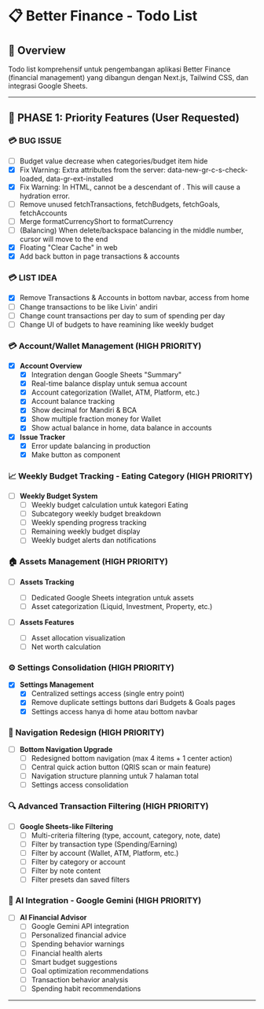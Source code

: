 # 📋 Better Finance - Todo List

## 🎯 Overview
Todo list komprehensif untuk pengembangan aplikasi Better Finance (financial management) yang dibangun dengan Next.js, Tailwind CSS, dan integrasi Google Sheets.

---

## 🚀 **PHASE 1: Priority Features (User Requested)**

### 💳 BUG ISSUE
- [ ] Budget value decrease when categories/budget item hide
- [x] Fix Warning: Extra attributes from the server: data-new-gr-c-s-check-loaded, data-gr-ext-installed
- [x] Fix Warning: In HTML, <a> cannot be a descendant of <a>. This will cause a hydration error.
- [ ] Remove unused fetchTransactions, fetchBudgets, fetchGoals, fetchAccounts
- [ ] Merge formatCurrencyShort to formatCurrency
- [ ] (Balancing) When delete/backspace balancing in the middle number, cursor will move to the end
- [x] Floating "Clear Cache" in web
- [x] Add back button in page transactions & accounts

### 💳 LIST IDEA
- [x] Remove Transactions & Accounts in bottom navbar, access from home
- [ ] Change transactions to be like Livin' andiri
- [ ] Change count transactions per day to sum of spending per day
- [ ] Change UI of budgets to have reamining like weekly budget

### 💳 Account/Wallet Management (HIGH PRIORITY)
- [x] **Account Overview**
  - [x] Integration dengan Google Sheets "Summary"
  - [x] Real-time balance display untuk semua account
  - [x] Account categorization (Wallet, ATM, Platform, etc.)
  - [x] Account balance tracking
  - [x] Show decimal for Mandiri & BCA
  - [x] Show multiple fraction money for Wallet
  - [x] Show actual balance in home, data balance in accounts

- [x] **Issue Tracker**
  - [x] Error update balancing in production
  - [x] Make button as component

### 📈 Weekly Budget Tracking - Eating Category (HIGH PRIORITY)
- [ ] **Weekly Budget System**
  - [ ] Weekly budget calculation untuk kategori Eating
  - [ ] Subcategory weekly budget breakdown
  - [ ] Weekly spending progress tracking
  - [ ] Remaining weekly budget display
  - [ ] Weekly budget alerts dan notifications

### 🏠 Assets Management (HIGH PRIORITY)
- [ ] **Assets Tracking**
  - [ ] Dedicated Google Sheets integration untuk assets
  - [ ] Asset categorization (Liquid, Investment, Property, etc.)
  <!-- - [ ] Asset value tracking over time -->
  <!-- - [ ] Asset performance analytics -->

- [ ] **Assets Features**
  - [ ] Asset allocation visualization
  - [ ] Net worth calculation
  <!-- - [ ] Asset growth tracking -->
  <!-- - [ ] Investment performance monitoring -->

### ⚙️ Settings Consolidation (HIGH PRIORITY)
- [x] **Settings Management**
  - [x] Centralized settings access (single entry point)
  - [x] Remove duplicate settings buttons dari Budgets & Goals pages
  <!-- - [ ] Settings page redesign -->
  <!-- - [ ] User preferences management -->
  - [x] Settings access hanya di home atau bottom navbar

### 🧭 Navigation Redesign (HIGH PRIORITY)
- [ ] **Bottom Navigation Upgrade**
  - [ ] Redesigned bottom navigation (max 4 items + 1 center action)
  - [ ] Central quick action button (QRIS scan or main feature)
  - [ ] Navigation structure planning untuk 7 halaman total
  - [ ] Settings access consolidation

### 🔍 Advanced Transaction Filtering (HIGH PRIORITY)
- [ ] **Google Sheets-like Filtering**
  - [ ] Multi-criteria filtering (type, account, category, note, date)
  - [ ] Filter by transaction type (Spending/Earning)
  - [ ] Filter by account (Wallet, ATM, Platform, etc.)
  - [ ] Filter by category or account
  - [ ] Filter by note content
  - [ ] Filter presets dan saved filters

### 🤖 AI Integration - Google Gemini (HIGH PRIORITY)
- [ ] **AI Financial Advisor**
  - [ ] Google Gemini API integration
  - [ ] Personalized financial advice
  - [ ] Spending behavior warnings
  - [ ] Financial health alerts
  - [ ] Smart budget suggestions
  - [ ] Goal optimization recommendations
  - [ ] Transaction behavior analysis
  - [ ] Spending habit recommendations

---

<!-- ## 🎨 **PHASE 2: Recommended Features (Optional)**

### 📊 Dashboard Improvements (RECOMMENDED)
- [ ] **Dashboard Analytics**
  - [ ] Tambah grafik trend spending bulanan
  - [ ] Implementasi chart.js atau recharts untuk visualisasi data
  - [ ] Quick stats cards dengan perbandingan bulan sebelumnya
  - [ ] Spending pattern analysis

- [ ] **Dashboard Customization**
  - [ ] Widget arrangement (drag & drop)
  - [ ] Customizable quick actions
  - [ ] Personal finance tips widget
  - [ ] Recent activity dengan filter

### 💰 Transaction Management (RECOMMENDED)
- [ ] **Transaction CRUD Operations**
  - [ ] Form untuk add/edit/delete transactions
  - [ ] Bulk import dari CSV/Excel
  - [ ] Transaction templates untuk recurring expenses
  - [ ] Photo attachment untuk receipts

- [ ] **Transaction Features**
  - [ ] Search functionality dengan debounce
  - [ ] Transaction categorization suggestions
  - [ ] Duplicate transaction detection

### 📈 Budget Management (RECOMMENDED)
- [ ] **Budget Planning**
  - [ ] Budget templates untuk kategori
  - [ ] Auto-budget suggestions berdasarkan historical data
  - [ ] Budget rollover untuk sisa bulan sebelumnya
  - [ ] Budget alerts dan notifications

- [ ] **Budget Analytics**
  - [ ] Budget vs actual comparison charts
  - [ ] Spending trend analysis per kategori
  - [ ] Budget performance metrics
  - [ ] Forecasting untuk bulan depan

### 🎯 Goals Management (RECOMMENDED)
- [ ] **Goal Setting**
  - [ ] Smart goal recommendations
  - [ ] Goal progress tracking dengan milestones
  - [ ] Goal sharing dan collaboration
  - [ ] Goal achievement celebrations

- [ ] **Goal Analytics**
  - [ ] Goal completion timeline
  - [ ] Savings rate analysis
  - [ ] Goal impact pada budget
  - [ ] Goal performance insights

---

## 🎨 **PHASE 2: UI/UX Improvements (RECOMMENDED)**

### 🖥️ Design System
- [ ] **Component Library**
  - [ ] Standardize semua komponen UI
  - [ ] Create reusable component library
  - [ ] Implement design tokens
  - [ ] Dark mode implementation

- [ ] **Responsive Design**
  - [ ] Mobile-first optimization
  - [ ] Tablet layout improvements
  - [ ] Desktop experience enhancement
  - [ ] Cross-browser compatibility

### 🎭 User Experience
- [ ] **Navigation & Flow**
  - [ ] Redesigned bottom navigation (max 4 items + 1 center action)
  - [ ] Central quick action button (QRIS scan or main feature)
  - [ ] Breadcrumb navigation
  - [ ] Gesture-based navigation
  - [ ] Settings access consolidation (single entry point)

- [ ] **Settings Management**
  - [ ] Centralized settings access
  - [ ] Remove duplicate settings buttons
  - [ ] Settings page redesign
  - [ ] User preferences management

- [ ] **Accessibility**
  - [ ] WCAG 2.1 compliance
  - [ ] Screen reader support
  - [ ] Keyboard navigation
  - [ ] High contrast mode

### 🎨 Visual Enhancements
- [ ] **Animations & Transitions**
  - [ ] Smooth page transitions
  - [ ] Loading animations
  - [ ] Micro-interactions
  - [ ] Skeleton loading states

- [ ] **Theming**
  - [ ] Multiple color themes
  - [ ] Custom theme creation
  - [ ] Theme persistence
  - [ ] Seasonal themes

### ⚡ Quick Actions & Features
- [ ] **Central Quick Action**
  - [ ] QRIS scanner integration
  - [ ] Quick transaction entry
  - [ ] Voice input for transactions
  - [ ] Camera receipt scanning

- [ ] **Quick Access Features**
  - [ ] Floating action button
  - [ ] Swipe gestures
  - [ ] Shortcut keys
  - [ ] Widget support

---

## 🔧 **PHASE 3: Data Management & Integration (RECOMMENDED)**

### 📊 Google Sheets Integration
- [ ] **Data Sync**
  - [ ] Real-time data synchronization
  - [ ] Conflict resolution
  - [ ] Data validation
  - [ ] Error handling & retry logic

- [ ] **Sheet Management**
  - [ ] Dynamic sheet creation
  - [ ] Sheet template management
  - [ ] Data backup & restore
  - [ ] Sheet sharing permissions

- [ ] **New Sheet Integrations**
  - [ ] "Summary" sheet integration untuk Account/Wallet
  - [ ] Dedicated "Assets" sheet creation
  - [ ] Weekly budget tracking sheet
  - [ ] AI insights data storage sheet

### 💾 Local Storage
- [ ] **Offline Support**
  - [ ] Local data caching
  - [ ] Offline transaction entry
  - [ ] Sync when online
  - [ ] Data conflict resolution

- [ ] **Data Management**
  - [ ] Data export (CSV, PDF, Excel)
  - [ ] Data import validation
  - [ ] Data cleanup tools
  - [ ] Data migration utilities

---

## ⚡ **PHASE 4: Performance Optimization (RECOMMENDED)**

### 🚀 Performance
- [ ] **Loading Optimization**
  - [ ] Code splitting
  - [ ] Lazy loading components
  - [ ] Image optimization
  - [ ] Bundle size optimization

- [ ] **Caching Strategy**
  - [ ] Service worker optimization
  - [ ] API response caching
  - [ ] Static asset caching
  - [ ] Database query optimization

### 📱 PWA Enhancement
- [ ] **Progressive Web App**
  - [ ] App installation prompts
  - [ ] Push notifications
  - [ ] Background sync
  - [ ] App shortcuts

- [ ] **Mobile Experience**
  - [ ] Touch gestures
  - [ ] Haptic feedback
  - [ ] Biometric authentication
  - [ ] Camera integration

---

## 🧪 **PHASE 5: Testing & Quality Assurance (RECOMMENDED)**

### 🔍 Testing
- [ ] **Unit Testing**
  - [ ] Jest setup
  - [ ] Component testing
  - [ ] Utility function testing
  - [ ] Hook testing

- [ ] **Integration Testing**
  - [ ] API integration tests
  - [ ] Google Sheets integration tests
  - [ ] End-to-end testing
  - [ ] Cross-browser testing

### 🛡️ Quality Assurance
- [ ] **Code Quality**
  - [ ] ESLint configuration
  - [ ] Prettier setup
  - [ ] TypeScript migration
  - [ ] Code review process

- [ ] **Security**
  - [ ] Input validation
  - [ ] XSS protection
  - [ ] CSRF protection
  - [ ] Data encryption

---

## 📚 **PHASE 6: Documentation & Deployment (RECOMMENDED)**

### 📖 Documentation
- [ ] **Technical Documentation**
  - [ ] API documentation
  - [ ] Component documentation
  - [ ] Setup guide
  - [ ] Architecture documentation

- [ ] **User Documentation**
  - [ ] User manual
  - [ ] Feature guides
  - [ ] FAQ
  - [ ] Video tutorials

### 🚀 Deployment
- [ ] **CI/CD Pipeline**
  - [ ] GitHub Actions setup
  - [ ] Automated testing
  - [ ] Build optimization
  - [ ] Deployment automation

- [ ] **Production Setup**
  - [ ] Environment configuration
  - [ ] Monitoring setup
  - [ ] Error tracking
  - [ ] Performance monitoring

---

## 🔮 **PHASE 7: Advanced Features (RECOMMENDED)**

### 🤖 AI & Analytics (RECOMMENDED)
- [ ] **Smart Insights**
  - [ ] Spending pattern analysis
  - [ ] Budget recommendations
  - [ ] Goal suggestions
  - [ ] Financial health score
  - [ ] Transaction behavior analysis
  - [ ] Spending habit recommendations

- [ ] **Predictive Analytics**
  - [ ] Spending forecasting
  - [ ] Budget optimization
  - [ ] Goal achievement prediction
  - [ ] Risk assessment
  - [ ] Financial trend analysis

### 📊 Advanced Analytics & Filtering (RECOMMENDED)
- [ ] **Transaction Analytics**
  - [ ] Filter presets dan saved filters
  - [ ] Export filtered data
  - [ ] Advanced search dengan regex support

- [ ] **Financial Analytics**
  - [ ] Category-wise spending trends
  - [ ] Monthly/yearly comparisons
  - [ ] Cash flow analysis
  - [ ] Financial health indicators

### 🔗 Integrations (RECOMMENDED)
- [ ] **Bank Integration**
  - [ ] Open banking API
  - [ ] Account aggregation
  - [ ] Transaction categorization
  - [ ] Balance monitoring

- [ ] **Third-party Services**
  - [ ] Investment tracking
  - [ ] Bill reminders
  - [ ] Price comparison
  - [ ] Financial news

### 👥 Collaboration (RECOMMENDED)
- [ ] **Multi-user Support**
  - [ ] Family budget sharing
  - [ ] Role-based permissions
  - [ ] Shared goals
  - [ ] Expense splitting

- [ ] **Social Features**
  - [ ] Financial challenges
  - [ ] Community features
  - [ ] Achievement sharing
  - [ ] Financial education

---

## ✅ **APPROVAL SYSTEM**

### 📋 **How to Use This Todo List**
1. **Phase 1** berisi fitur-fitur yang Anda minta (HIGH PRIORITY)
2. **Phase 2-7** berisi rekomendasi saya (RECOMMENDED)
3. **Setelah Anda setujui** fitur recommended, baru akan dipindahkan ke todo list aktif
4. **Update progress** secara berkala untuk tracking development

### 🎯 **Current Active Todo List**
- [ ] Account/Wallet Management
- [ ] Assets Management  
- [ ] Settings Consolidation
- [ ] Navigation Redesign
- [ ] Weekly Budget Tracking (Eating)
- [ ] Advanced Transaction Filtering
- [ ] AI Integration (Google Gemini)

### 📝 **Recommended Features (Pending Approval)**
- [ ] Dashboard Improvements
- [ ] Transaction CRUD Operations
- [ ] Budget Management Enhancements
- [ ] Goals Management Enhancements
- [ ] UI/UX Improvements
- [ ] Performance Optimization
- [ ] Testing & Quality Assurance
- [ ] Documentation & Deployment
- [ ] Advanced Features

---

## 🎯 **Priority Matrix**

### 🔥 **High Priority (Immediate) - USER REQUESTED**
1. **Account/Wallet Management**
   - Integration dengan Google Sheets "Summary"
   - Real-time balance display
   - Account categorization
2. **Assets Management**
   - Dedicated Google Sheets integration
   - Asset categorization dan tracking
   - Net worth calculation
3. **Settings Consolidation**
   - Single entry point untuk settings
   - Remove duplicate settings buttons
4. **Navigation Redesign**
   - Bottom navbar redesign (4 items + center action)
   - Central quick action button (QRIS scanner)
5. **Weekly Budget Tracking (Eating)**
   - Weekly budget calculation
   - Weekly progress tracking
6. **Advanced Transaction Filtering**
   - Google Sheets-like filtering system
   - Multi-criteria filtering
7. **AI Integration (Google Gemini)**
   - API integration
   - Financial advice dan insights

### ⚡ **Medium Priority (Next 3 months) - RECOMMENDED**
1. **Dashboard Improvements**
   - Analytics dengan grafik trend
   - Customizable widgets
   - Quick stats cards
2. **Transaction CRUD Operations**
   - Add/edit/delete transactions
   - Bulk import/export
   - Photo attachment untuk receipts
3. **Budget Management Enhancements**
   - Budget templates
   - Auto-budget suggestions
   - Budget rollover
4. **Goals Management Enhancements**
   - Smart goal recommendations
   - Progress tracking dengan milestones
   - Goal sharing dan collaboration
5. **UI/UX Improvements**
   - Design system standardization
   - Responsive design improvements
   - Accessibility enhancements

### 💡 **Low Priority (Future) - RECOMMENDED**
1. **Performance Optimization**
   - Code splitting
   - Lazy loading
   - Bundle optimization
2. **Testing & Quality Assurance**
   - Unit testing
   - Integration testing
   - Security enhancements
3. **Documentation & Deployment**
   - Technical documentation
   - User manual
   - CI/CD pipeline
4. **Advanced Features**
   - Bank integrations
   - Social features
   - Third-party integrations
5. **Collaboration Features**
   - Multi-user support
   - Family budget sharing
   - Role-based permissions

---

## 📊 **Progress Tracking**

### ✅ **Completed**
- [x] Project structure analysis
- [x] Basic PWA setup
- [x] Google Sheets integration
- [x] Core pages (Dashboard, Transactions, Budgets, Goals)
- [x] Basic UI components
- [x] Todo list creation dan planning

### 🚧 **In Progress**
- [x] Todo list restructure dengan approval system
- [x] Priority features identification
- [ ] Planning untuk halaman baru (Account, Assets)
- [ ] Navigation redesign planning

### ⏳ **Planned**
- [ ] All items in Phase 1 (Priority Features)
- [ ] Approved items from Phase 2-7 (Recommended Features)

---

## 📋 **APPROVAL PROCESS**

### 🔄 **How to Approve Recommended Features**
1. **Review** fitur-fitur di Phase 2-7 (RECOMMENDED)
2. **Select** fitur yang ingin dikerjakan
3. **Inform** saya untuk memindahkan ke todo list aktif
4. **Update** priority matrix sesuai kebutuhan
5. **Track** progress development

### 📝 **Approval Status**
- [ ] **Dashboard Improvements** - Pending Approval
- [ ] **Transaction CRUD Operations** - Pending Approval  
- [ ] **Budget Management Enhancements** - Pending Approval
- [ ] **Goals Management Enhancements** - Pending Approval
- [ ] **UI/UX Improvements** - Pending Approval
- [ ] **Performance Optimization** - Pending Approval
- [ ] **Testing & Quality Assurance** - Pending Approval
- [ ] **Documentation & Deployment** - Pending Approval
- [ ] **Advanced Features** - Pending Approval

### 🎯 **Next Steps**
1. **Start dengan Phase 1** (Priority Features)
2. **Review dan approve** fitur recommended yang diinginkan
3. **Update todo list** sesuai approval
4. **Begin development** dengan prioritas yang jelas

---

## 🎯 **Success Metrics**

### 📈 **Technical Metrics**
- [ ] Page load time < 2 seconds
- [ ] Lighthouse score > 90
- [ ] Test coverage > 80%
- [ ] Zero critical security vulnerabilities

### 👥 **User Experience Metrics**
- [ ] User engagement increase
- [ ] Feature adoption rate
- [ ] User satisfaction score
- [ ] App store rating > 4.5

---

## 📝 **Notes**

### 🔧 **Technical Stack**
- **Frontend**: Next.js 14, React 18, Tailwind CSS
- **State Management**: SWR for data fetching
- **PWA**: next-pwa
- **Data Source**: Google Sheets API
- **Deployment**: Vercel (recommended)

### 🎨 **Design Principles**
- Mobile-first approach
- Clean and minimal design
- Consistent color scheme
- Intuitive navigation
- Accessibility-first

### 🚀 **Development Guidelines**
- Follow React best practices
- Use TypeScript for type safety
- Implement proper error handling
- Write comprehensive tests
- Document all features

---

*Last Updated: 3 Septmber 2025
*Version: 1.0*
*Maintainer: Abu Abdirohman* -->
